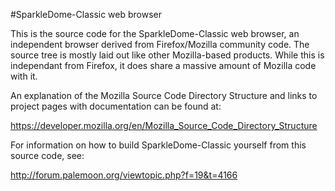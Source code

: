 #SparkleDome-Classic web browser

This is the source code for the SparkleDome-Classic web browser, an independent
browser derived from Firefox/Mozilla community code. The source tree is
mostly laid out like other Mozilla-based products. While this is independant
from Firefox, it does share a massive amount of Mozilla code with it.

An explanation of the Mozilla Source Code Directory Structure and links to
project pages with documentation can be found at:

https://developer.mozilla.org/en/Mozilla_Source_Code_Directory_Structure

For information on how to build SparkleDome-Classic yourself from this source code, see:

http://forum.palemoon.org/viewtopic.php?f=19&t=4166

